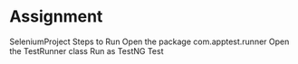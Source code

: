 # Assignment
SeleniumProject
Steps to Run
Open the package com.apptest.runner
Open the TestRunner class
Run as TestNG Test
